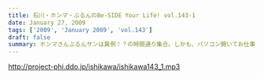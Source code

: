 ```yaml
---
title: 石川・ホンマ・ぶるんのBe-SIDE Your Life! vol.143-1
date: January 27, 2009
tags: ['2009', 'January 2009', 'vol.143']
draft: false
summary: ホンマさんぶるんサンは異例！？の時間通り集合。しかも、パソコン開いてお仕事モードの月曜日。不況もなんのそので本日も・・・NAMAE
---
```


http://project-phi.ddo.jp/ishikawa/ishikawa143_1.mp3